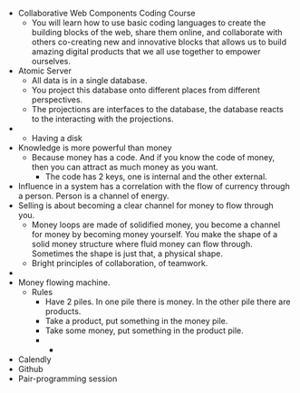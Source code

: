 - Collaborative Web Components Coding Course
	- You will learn how to use basic coding languages to create the building blocks of the web, share them online, and collaborate with others co-creating new and innovative blocks that allows us to build amazing digital products that we all use together to empower ourselves.
- Atomic Server
	- All data is in a single database.
	- You project this database onto different places from different perspectives.
	- The projections are interfaces to the database, the database reacts to the interacting with the projections.
-
	- Having a disk
- Knowledge is more powerful than money
	- Because money has a code. And if you know the code of money, then you can attract as much money as you want.
		- The code has 2 keys, one is internal and the other external.
- Influence in a system has a correlation with the flow of currency through a person. Person is a channel of energy.
- Selling is about becoming a clear channel for money to flow through you.
	- Money loops are made of solidified money, you become a channel for money by becoming money yourself. You make the shape of a solid money structure where fluid money can flow through. Sometimes the shape is just that, a physical shape.
	- Bright principles of collaboration, of teamwork.
-
- Money flowing machine.
	- Rules
		- Have 2 piles. In one pile there is money. In the other pile there are products.
		- Take a product, put something in the money pile.
		- Take some money, put something in the product pile.
		-
			-
- Calendly
- Github
- Pair-programming session